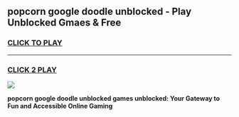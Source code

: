 
## popcorn google doodle unblocked - Play Unblocked Gmaes & Free
<h3>
<a href="https://news.freeplayer.one?title=popcorn_google_doodle_unblocked&ref=16F">CLICK TO PLAY</a></h3>
<hr>

<h3>
<a href="https://news.freeplayer.one?title=popcorn_google_doodle_unblocked&ref=16F">CLICK 2 PLAY</a>
  
</h3>

<a href="https://news.freeplayer.one?title=popcorn_google_doodle_unblocked&ref=16F/"><img src="https://clearcache.store/games.png"></a>


**popcorn google doodle unblocked games unblocked: Your Gateway to Fun and Accessible Online Gaming**
